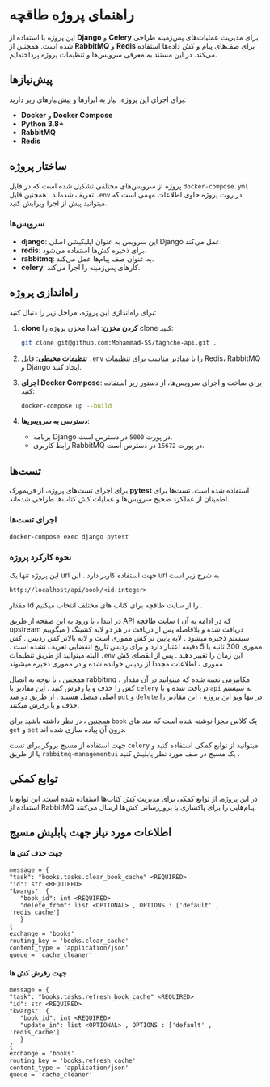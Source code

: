 # راهنمای پروژه طاقچه

این پروژه با استفاده از **Django** و **Celery** برای مدیریت عملیات‌های پس‌زمینه طراحی شده است. همچنین از **RabbitMQ** و **Redis** برای صف‌های پیام و کش داده‌ها استفاده می‌کند. در این مستند به معرفی سرویس‌ها و تنظیمات پروژه پرداخته‌ایم.

## پیش‌نیازها

برای اجرای این پروژه، نیاز به ابزارها و پیش‌نیازهای زیر دارید:

- **Docker** و **Docker Compose**
- **Python 3.8+**
- **RabbitMQ**
- **Redis**

## ساختار پروژه

پروژه از سرویس‌های مختلفی تشکیل شده است که در فایل `docker-compose.yml` تعریف شده‌اند . همچنین فایل `.env` در روت پروژه حاوی اطلاعات مهمی است که میتوانید پیش از اجرا ویرایش کنید.

### سرویس‌ها

- **django**: این سرویس به عنوان اپلیکیشن اصلی Django عمل می‌کند.
- **redis**: برای ذخیره کش‌ها استفاده می‌شود.
- **rabbitmq**: به عنوان صف پیام‌ها عمل می‌کند.
- **celery**: کارهای پس‌زمینه را اجرا می‌کند.


## راه‌اندازی پروژه

برای راه‌اندازی این پروژه، مراحل زیر را دنبال کنید:

1. **clone کردن مخزن**:
   ابتدا مخزن پروژه را clone کنید:
   ```bash
   git clone git@github.com:Mohammad-SS/taghche-api.git .
   ```

2. **تنظیمات محیطی**:
   فایل `.env` را با مقادیر مناسب برای تنظیمات Redis، RabbitMQ و Django ایجاد کنید.

3. **اجرای Docker Compose**:
   برای ساخت و اجرای سرویس‌ها، از دستور زیر استفاده کنید:
   ```bash
   docker-compose up --build
   ```

4. **دسترسی به سرویس‌ها**:
   - برنامه Django در پورت `5000` در دسترس است.
   - رابط کاربری RabbitMQ در پورت `15672` در دسترس است.

## تست‌ها

برای اجرای تست‌های پروژه، از فریمورک **pytest** استفاده شده است. تست‌ها برای اطمینان از عملکرد صحیح سرویس‌ها و عملیات کش کتاب‌ها طراحی شده‌اند.

### اجرای تست‌ها

```bash
docker-compose exec django pytest
```

### نحوه کارکرد پروژه
این پروژه تنها یک url جهت استفاده کاربر دارد . این url به شرح زیر است
```text
http://localhost/api/book/<id:integer>
```
مقدار id را از سایت طاقچه برای کتاب های مختلف انتخاب میکنیم .

 در ابتدا ، با ورود به این صفحه از طریق API سایت طاقچه ( که در ادامه به آن upstream میگوییم ) دریافت شده و بلافاصله پس از دریافت در هر دو لایه کشینگ سیستم ذخیره میشود .
لایه پایین تر کش مموری است و لایه بالاتر کش ردیس . کش مموری 300 ثانیه یا 5 دقیقه اعتبار دارد و برای ردیس تاریخ انقضایی تعریف نشده است . البته میتوانید از طریق تنظیمات `.env` این زمان را تغییر دهید . 
پس از انقضای کش مموری ، اطلاعات مجددا از ردیس خوانده شده و در مموری ذخیره میشوند . 

 همچنین ، با توجه به اتصال rabbitmq ، مکانیزمی تعبیه شده که میتوانید در آن مقدار کش را حذف و یا رفرش کنید . این مقادیر با `celery` دریافت شده و با `api` به سیستم اصلی متصل هستند . از طریق دو متد `put` و `delete` در تنها ویو این پروژه ، این مقادیر را حذف و یا رفرش میکنند.

 همچنین ، در نظر داشته باشید برای `book` یک کلاس مجزا نوشته شده است که متد های `get` و `set` درون آن پیاده سازی شده اند.

 جهت استفاده از مسیج بروکر برای تست `celery` میتوانید از توابع کمکی استفاده کنید و یا از طریق `rabbitmq-managementui` یک مسیج در صف مورد نظر پابلیش کنید . 

## توابع کمکی

در این پروژه، از توابع کمکی برای مدیریت کش کتاب‌ها استفاده شده است. این توابع با استفاده از RabbitMQ پیام‌هایی را برای پاکسازی یا بروزرسانی کش‌ها ارسال می‌کنند.

## اطلاعات مورد نیاز جهت پابلیش مسیج

#### جهت حذف کش ها 

```text
message = {
"task": "books.tasks.clear_book_cache" <REQUIRED>
"id": str <REQUIRED>
"kwargs": {
   "book_id": int <REQUIRED>
   "delete_from": list <OPTIONAL> , OPTIONS : ['default' , 'redis_cache']
   }
{
exchange = 'books'
routing_key = 'books.clear_cache'
content_type = 'application/json'
queue = 'cache_cleaner'
```

#### جهت رفرش کش ها 

```text
message = {
"task": "books.tasks.refresh_book_cache" <REQUIRED>
"id": str <REQUIRED>
"kwargs": {
   "book_id": int <REQUIRED>
   "update_in": list <OPTIONAL> , OPTIONS : ['default' , 'redis_cache']
   }
{
exchange = 'books'
routing_key = 'books.refresh_cache'
content_type = 'application/json'
queue = 'cache_cleaner'
```
